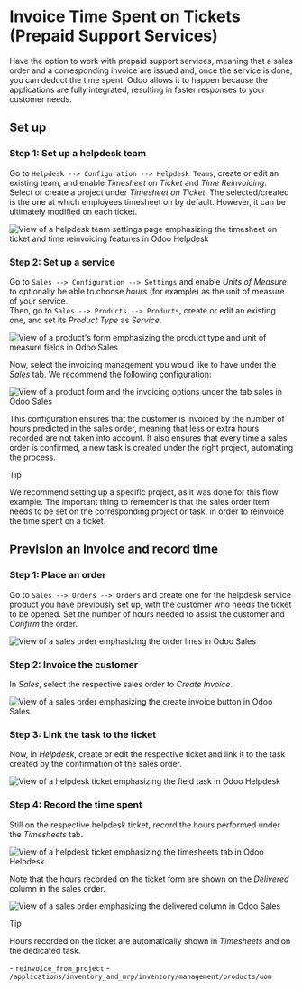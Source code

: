 # Invoice Time Spent on Tickets (Prepaid Support Services)

Have the option to work with prepaid support services, meaning that a
sales order and a corresponding invoice are issued and, once the service
is done, you can deduct the time spent. Odoo allows it to happen because
the applications are fully integrated, resulting in faster responses to
your customer needs.

## Set up

### Step 1: Set up a helpdesk team

Go to `Helpdesk --> Configuration --> Helpdesk Teams`, create or edit an
existing team, and enable *Timesheet on Ticket* and *Time
Reinvoicing*.  
Select or create a project under *Timesheet on Ticket*. The
selected/created is the one at which employees timesheet on by default.
However, it can be ultimately modified on each ticket.

![View of a helpdesk team settings page emphasizing the timesheet on
ticket and time&#10;reinvoicing features in Odoo
Helpdesk](invoice_time/sell_track_hours.png)

### Step 2: Set up a service

Go to `Sales --> Configuration --> Settings` and enable *Units of
Measure* to optionally be able to choose *hours* (for example) as the
unit of measure of your service.  
Then, go to `Sales --> Products --> Products`, create or edit an
existing one, and set its *Product Type* as *Service*.

![View of a product's form emphasizing the product type and unit of
measure fields in Odoo&#10;Sales](invoice_time/product_type_unit.png)

Now, select the invoicing management you would like to have under the
*Sales* tab. We recommend the following configuration:

![View of a product form and the invoicing options under the tab sales
in Odoo Sales](invoice_time/product_invoicing.png)

This configuration ensures that the customer is invoiced by the number
of hours predicted in the sales order, meaning that less or extra hours
recorded are not taken into account. It also ensures that every time a
sales order is confirmed, a new task is created under the right project,
automating the process.

<div class="tip">

<div class="title">

Tip

</div>

We recommend setting up a specific project, as it was done for this flow
example. The important thing to remember is that the sales order item
needs to be set on the corresponding project or task, in order to
reinvoice the time spent on a ticket.

</div>

## Prevision an invoice and record time

### Step 1: Place an order

Go to `Sales --> Orders --> Orders` and create one for the helpdesk
service product you have previously set up, with the customer who needs
the ticket to be opened. Set the number of hours needed to assist the
customer and *Confirm* the order.

![View of a sales order emphasizing the order lines in Odoo
Sales](invoice_time/sales_order_new.png)

### Step 2: Invoice the customer

In *Sales*, select the respective sales order to *Create Invoice*.

![View of a sales order emphasizing the create invoice button in Odoo
Sales](invoice_time/create_invoice.png)

### Step 3: Link the task to the ticket

Now, in *Helpdesk*, create or edit the respective ticket and link it to
the task created by the confirmation of the sales order.

![View of a helpdesk ticket emphasizing the field task in Odoo
Helpdesk](invoice_time/helpdesk_task.png)

### Step 4: Record the time spent

Still on the respective helpdesk ticket, record the hours performed
under the *Timesheets* tab.

![View of a helpdesk ticket emphasizing the timesheets tab in Odoo
Helpdesk](invoice_time/helpdesk_timesheet.png)

Note that the hours recorded on the ticket form are shown on the
*Delivered* column in the sales order.

![View of a sales order emphasizing the delivered column in Odoo
Sales](invoice_time/quotation_delivered.png)

<div class="tip">

<div class="title">

Tip

</div>

Hours recorded on the ticket are automatically shown in *Timesheets* and
on the dedicated task.

</div>

<div class="seealso">

\- `reinvoice_from_project` -
`/applications/inventory_and_mrp/inventory/management/products/uom`

</div>

